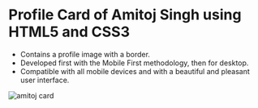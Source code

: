 # Profile Card of Amitoj Singh using HTML5 and CSS3

- Contains a profile image with a border.
- Developed first with the Mobile First methodology, then for desktop.
- Compatible with all mobile devices and with a beautiful and pleasant user interface.
 
![amitoj card](https://github.com/ASDhiman1957/ProfileCardAmitoj/assets/156603669/b9fb0313-d72e-459b-bedf-793a429928f3)
